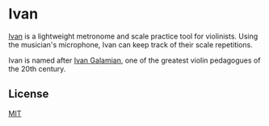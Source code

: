 # Ivan
[Ivan](https://ivanmet.netlify.app) is a lightweight metronome and scale practice tool for violinists. Using the musician's microphone, Ivan can keep track of their scale repetitions.

Ivan is named after [Ivan Galamian](https://en.wikipedia.org/wiki/Ivan_Galamian), one of the greatest violin pedagogues of the 20th century.

## License
[MIT](https://choosealicense.com/licenses/mit/)